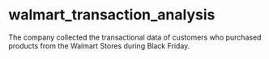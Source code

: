 # walmart_transaction_analysis
The company collected the transactional data of customers who purchased products from the Walmart Stores during Black Friday.
